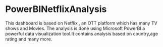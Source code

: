 # PowerBINetflixAnalysis
This dashboard is based on Netflix , an OTT platform which has many TV shows and Movies. The analysis is done using Microsoft PowerBI a powerful data visualization tool.It contains analysis based on country,age rating and many more.
